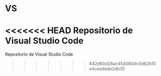 # VS
<<<<<<< HEAD
Repositorio de Visual Studio Code
=======
Repositorio de Visual Studio Code
>>>>>>> 842d60d28ac454080dc0d82b10e4ceedede2db35
